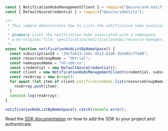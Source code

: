 ```javascript
const { NotificationHubsManagementClient } = require("@azure/arm-notificationhubs");
const { DefaultAzureCredential } = require("@azure/identity");

/**
 * This sample demonstrates how to Lists the notification hubs associated with a namespace.
 *
 * @summary Lists the notification hubs associated with a namespace.
 * x-ms-original-file: specification/notificationhubs/resource-manager/Microsoft.NotificationHubs/stable/2017-04-01/examples/NotificationHubs/NotificationHubListByNameSpace.json
 */
async function notificationHubListByNameSpace() {
  const subscriptionId = "29cfa613-cbbc-4512-b1d6-1b3a92c7fa40";
  const resourceGroupName = "5ktrial";
  const namespaceName = "nh-sdk-ns";
  const credential = new DefaultAzureCredential();
  const client = new NotificationHubsManagementClient(credential, subscriptionId);
  const resArray = new Array();
  for await (let item of client.notificationHubs.list(resourceGroupName, namespaceName)) {
    resArray.push(item);
  }
  console.log(resArray);
}

notificationHubListByNameSpace().catch(console.error);
```

Read the [SDK documentation](https://github.com/Azure/azure-sdk-for-js/blob/%40azure%2Farm-notificationhubs_2.0.1/sdk/notificationhubs/arm-notificationhubs/README.md) on how to add the SDK to your project and authenticate.
